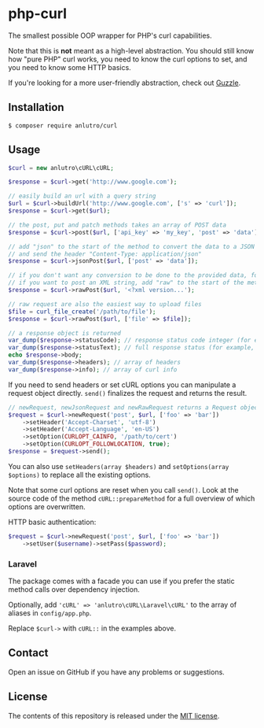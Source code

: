 # php-curl

The smallest possible OOP wrapper for PHP's curl capabilities.

Note that this is **not** meant as a high-level abstraction. You should still know how "pure PHP" curl works, you need to know the curl options to set, and you need to know some HTTP basics.

If you're looking for a more user-friendly abstraction, check out [Guzzle](http://guzzle.readthedocs.org/en/latest/).

## Installation

	$ composer require anlutro/curl

## Usage

```php
$curl = new anlutro\cURL\cURL;

$response = $curl->get('http://www.google.com');

// easily build an url with a query string
$url = $curl->buildUrl('http://www.google.com', ['s' => 'curl']);
$response = $curl->get($url);

// the post, put and patch methods takes an array of POST data
$response = $curl->post($url, ['api_key' => 'my_key', 'post' => 'data']);

// add "json" to the start of the method to convert the data to a JSON string
// and send the header "Content-Type: application/json"
$response = $curl->jsonPost($url, ['post' => 'data']);

// if you don't want any conversion to be done to the provided data, for example
// if you want to post an XML string, add "raw" to the start of the method
$response = $curl->rawPost($url, '<?xml version...');

// raw request are also the easiest way to upload files
$file = curl_file_create('/path/to/file');
$response = $curl->rawPost($url, ['file' => $file]);

// a response object is returned
var_dump($response->statusCode); // response status code integer (for example, 200)
var_dump($response->statusText); // full response status (for example, '200 OK')
echo $response->body;
var_dump($response->headers); // array of headers
var_dump($response->info); // array of curl info
```

If you need to send headers or set cURL options you can manipulate a request object directly. `send()` finalizes the request and returns the result.

```php
// newRequest, newJsonRequest and newRawRequest returns a Request object
$request = $curl->newRequest('post', $url, ['foo' => 'bar'])
	->setHeader('Accept-Charset', 'utf-8')
	->setHeader('Accept-Language', 'en-US')
	->setOption(CURLOPT_CAINFO, '/path/to/cert')
	->setOption(CURLOPT_FOLLOWLOCATION, true);
$response = $request->send();
```

You can also use `setHeaders(array $headers)` and `setOptions(array $options)` to replace all the existing options.

Note that some curl options are reset when you call `send()`. Look at the source code of the method `cURL::prepareMethod` for a full overview of which options are overwritten.

HTTP basic authentication:

```php
$request = $curl->newRequest('post', $url, ['foo' => 'bar'])
	->setUser($username)->setPass($password);
```

### Laravel

The package comes with a facade you can use if you prefer the static method calls over dependency injection.

Optionally, add `'cURL' => 'anlutro\cURL\Laravel\cURL'` to the array of aliases in `config/app.php`.

Replace `$curl->` with `cURL::` in the examples above.

## Contact

Open an issue on GitHub if you have any problems or suggestions.

## License

The contents of this repository is released under the [MIT license](http://opensource.org/licenses/MIT).
